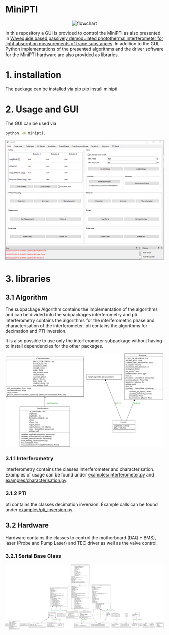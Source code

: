 # MiniPTI

<p style="text-align: center;">
<img alt="flowchart" src="https://www.fhnw.ch/de/medien/logos/media/fhnw_e_10mm.jpg" class="centre">
</p>

In this repository a GUI is provided to control the MiniPTI as also presented in [Waveguide based passively demodulated photothermal interferometer for light absorption measurements of trace substances](https://doi.org/10.1364/AO.476868). In addition to the GUI, Python implementations of the presented algorithms and the driver software for the MiniPTI hardware are also provided as libraries.

# 1. installation
The package can be installed via pip
pip install minipti

# 2. Usage and GUI
The GUI can be used via
```bash
python -m minipti.
```
<p style="text-align: center;">
<img alt="flowchart" src="images/gui_home.png">
</p>

# 3. libraries
## 3.1 Algorithm
The subpackage Algorithm contains the implementation of the algorithms and can be divided into the subpackages interferometry and pti. interferometry contains the algorithms for the interferometric phase and characterisation of the interferometer. pti contains the algorithms for decimation and PTI inversion.

It is also possible to use only the interferometer subpackage without having to install dependencies for the other packages.

<p style="text-align: center;">
<img alt="flowchart" src="images/classes_algorithm.svg">
</p>

### 3.1.1 Interferometry
interferometry contains the classes interferometer and characterisation.
Examples of usage can be found under <a href="https://github.com/bilaljo/MiniPTI/blob/main/examples/interferometry.py">examples/interferometer.py</a> and
<a href="https://github.com/bilaljo/MiniPTI/blob/main/examples/characterisation.py">examples/characterisation.py</a>.
### 3.1.2 PTI
pti contains the classes decimation inversion. Example calls can be found under <a href="https://github.com/bilaljo/MiniPTI/blob/main/examples/pti_inversion.py">examples/pti_inversion.py</a>
## 3.2 Hardware
Hardware contains the classes to control the motherboard (DAQ + BMS), laser (Probe and Pump Laser) and TEC driver as well as the valve control.
### 3.2.1 Serial Base Class
<p style="text-align: center;">
<img alt="flowchart" src="images/classes_hardware.svg">
</p>

